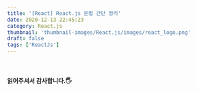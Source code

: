 ```yaml
---
title: '[React] React.js 문법 간단 정리'
date: 2020-12-13 22:45:23
category: React.js
thumbnail: 'thumbnail-images/React.js/images/react_logo.png'
draft: false
tags: ['ReactJs']
---
```


<br>

#### 읽어주셔서 감사합니다.🖐

